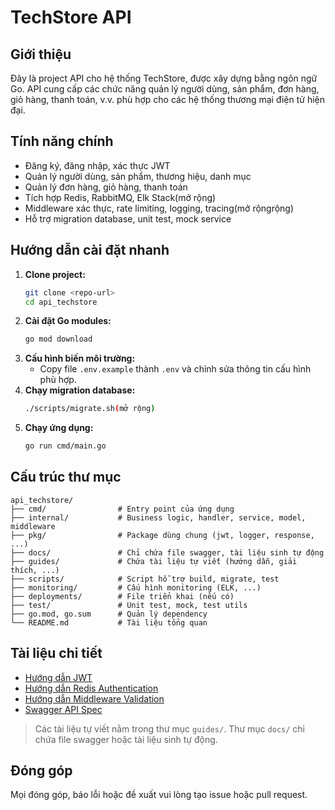 # TechStore API

## Giới thiệu
Đây là project API cho hệ thống TechStore, được xây dựng bằng ngôn ngữ Go. API cung cấp các chức năng quản lý người dùng, sản phẩm, đơn hàng, giỏ hàng, thanh toán, v.v. phù hợp cho các hệ thống thương mại điện tử hiện đại.

## Tính năng chính
- Đăng ký, đăng nhập, xác thực JWT
- Quản lý người dùng, sản phẩm, thương hiệu, danh mục
- Quản lý đơn hàng, giỏ hàng, thanh toán
- Tích hợp Redis, RabbitMQ, Elk Stack(mở rộng)
- Middleware xác thực, rate limiting, logging, tracing(mở rộngrộng)
- Hỗ trợ migration database, unit test, mock service

## Hướng dẫn cài đặt nhanh
1. **Clone project:**
   ```bash
   git clone <repo-url>
   cd api_techstore
   ```
2. **Cài đặt Go modules:**
   ```bash
   go mod download
   ```
3. **Cấu hình biến môi trường:**
   - Copy file `.env.example` thành `.env` và chỉnh sửa thông tin cấu hình phù hợp.
4. **Chạy migration database:**
   ```bash
   ./scripts/migrate.sh(mở rộng)
   ```
5. **Chạy ứng dụng:**
   ```bash
   go run cmd/main.go
   ```

## Cấu trúc thư mục
```
api_techstore/
├── cmd/                # Entry point của ứng dụng
├── internal/           # Business logic, handler, service, model, middleware
├── pkg/                # Package dùng chung (jwt, logger, response, ...)
├── docs/               # Chỉ chứa file swagger, tài liệu sinh tự động
├── guides/             # Chứa tài liệu tự viết (hướng dẫn, giải thích, ...)
├── scripts/            # Script hỗ trợ build, migrate, test
├── monitoring/         # Cấu hình monitoring (ELK, ...)
├── deployments/        # File triển khai (nếu có)
├── test/               # Unit test, mock, test utils
├── go.mod, go.sum      # Quản lý dependency
└── README.md           # Tài liệu tổng quan
```

## Tài liệu chi tiết
- [Hướng dẫn JWT](guides/jwt_basic_implementation.md)
- [Hướng dẫn Redis Authentication](guides/redis_authentication.md)
- [Hướng dẫn Middleware Validation](guides/validation_middleware_guide.md)
- [Swagger API Spec](docs/swagger.yaml)

> Các tài liệu tự viết nằm trong thư mục `guides/`. Thư mục `docs/` chỉ chứa file swagger hoặc tài liệu sinh tự động.

## Đóng góp
Mọi đóng góp, báo lỗi hoặc đề xuất vui lòng tạo issue hoặc pull request. 
